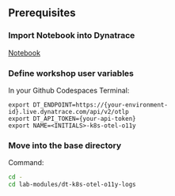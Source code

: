 ## Prerequisites

### Import Notebook into Dynatrace

[Notebook](https://github.com/dynatrace-wwse/enablement-kubernetes-opentelemetry/blob/main/lab-modules/dt-k8s-otel-o11y-logs/dt-k8s-otel-o11y-logs_dt_notebook.json)

### Define workshop user variables
In your Github Codespaces Terminal:
```
export DT_ENDPOINT=https://{your-environment-id}.live.dynatrace.com/api/v2/otlp
export DT_API_TOKEN={your-api-token}
export NAME=<INITIALS>-k8s-otel-o11y
```

### Move into the base directory
Command:
```sh
cd -
cd lab-modules/dt-k8s-otel-o11y-logs
```
